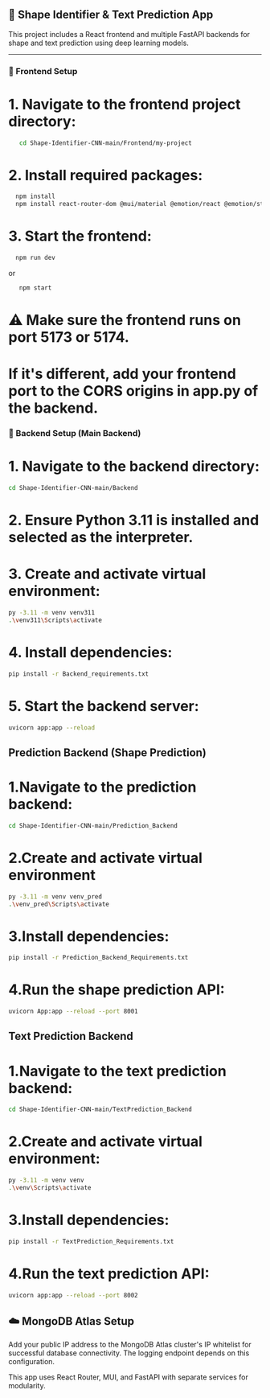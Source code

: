 ## 🧠 Shape Identifier & Text Prediction App

This project includes a React frontend and multiple FastAPI backends for shape and text prediction using deep learning models.

---

### 🚀 Frontend Setup

# 1. Navigate to the frontend project directory:
```bash
   cd Shape-Identifier-CNN-main/Frontend/my-project
  ```
# 2. Install required packages:

``` bash
  npm install
  npm install react-router-dom @mui/material @emotion/react @emotion/styled
  ```
# 3. Start the frontend:
```bash
  npm run dev
```
or
```bash
   npm start
```
# ⚠️ Make sure the frontend runs on port 5173 or 5174.
# If it's different, add your frontend port to the CORS origins in app.py of the backend.

### 🧩 Backend Setup (Main Backend)

# 1. Navigate to the backend directory:

```bash
cd Shape-Identifier-CNN-main/Backend
```

# 2. Ensure Python 3.11 is installed and selected as the interpreter.
# 3. Create and activate virtual environment:

```bash
py -3.11 -m venv venv311
.\venv311\Scripts\activate
```
# 4. Install dependencies:
```bash
pip install -r Backend_requirements.txt
```
# 5. Start the backend server:
```bash
uvicorn app:app --reload
```

##  Prediction Backend (Shape Prediction)

# 1.Navigate to the prediction backend:
```bash
cd Shape-Identifier-CNN-main/Prediction_Backend
```

# 2.Create and activate virtual environment
```bash
py -3.11 -m venv venv_pred
.\venv_pred\Scripts\activate
```

# 3.Install dependencies:
```bash
pip install -r Prediction_Backend_Requirements.txt
```

# 4.Run the shape prediction API:
```bash
uvicorn App:app --reload --port 8001
```

## Text Prediction Backend

# 1.Navigate to the text prediction backend:
```bash
cd Shape-Identifier-CNN-main/TextPrediction_Backend
```

# 2.Create and activate virtual environment:
```bash
py -3.11 -m venv venv
.\venv\Scripts\activate
```
# 3.Install dependencies:
```bash
pip install -r TextPrediction_Requirements.txt
```
# 4.Run the text prediction API:
```bash
uvicorn app:app --reload --port 8002
```
## ☁️ MongoDB Atlas Setup

Add your public IP address to the MongoDB Atlas cluster's IP whitelist for successful database connectivity.
The logging endpoint depends on this configuration.

This app uses React Router, MUI, and FastAPI with separate services for modularity.
